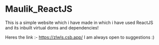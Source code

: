 # Maulik_ReactJS
This is a simple website which i have made in which i have used ReactJS and its inbuilt virtual doms and dependencies!

Heres the link :- https://zlwls.csb.app/
I am always open to suggestions :)
